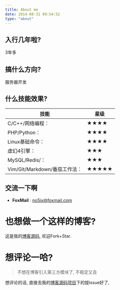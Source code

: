 ```yaml
---
title: About me
date: 2014-08-31 09:54:52
type: "about"
---
```



## 入行几年啦?

3年多

## 搞什么方向?

服务器开发


## 什么技能效果? 

| 技能                          | 星级  |
| ----------------------------- | ----- |
| C/C++/网络编程：              | ★★★★  |
| PHP/Python：                  | ★★★★  |
| Linux基础命令：               | ★★★★  |
| 虚幻4引擎：                   | ★★★   |
| MySQL/Redis/：                | ★★★   |
| Vim/Git/Markdown/番茄工作法： | ★★★★★ |

## 交流一下啊

- **FoxMail** : no5ix@foxmail.com

# 也想做一个这样的博客?

这是我的[博客源码](https://github.com/no5ix/no5ix.github.io/tree/source), 欢迎Fork+Star.

# 想评论一哈?

> 不想在博客引入第三方模块了, 不稳定又丑

想评论的话, 直接去我的[博客源码项目](https://github.com/no5ix/no5ix.github.io/issues/new)下的提issue好了, 
